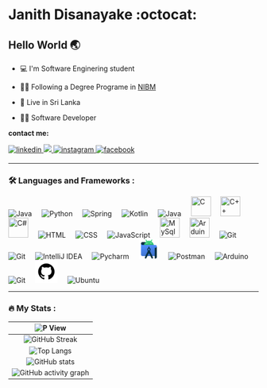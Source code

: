 # Janith Disanayake :octocat:
  
## Hello World :earth_asia:

  <!--<img src="https://cdn-icons-png.flaticon.com/512/5986/5986092.png" width=100/>-->

- :computer: I'm Software Enginering student
- :man_student: Following a Degree Programe in [NIBM](https://www.nibm.lk/)
- :lion: Live in Sri Lanka
- :man_technologist: Software Developer

  </div>
  
<b> contact me: </b>
</br>

<a href="https://www.linkedin.com/in/janith-disanayake-8511b0240/">
<img src=https://img.shields.io/badge/linkedin-black.svg?&style=for-the-badge&logo=linkedin&logoColor=white alt=linkedin style="margin-bottom: 5px;" />
</a>
<a href="mailto:janith.kavinda3003@gmail.com" target="_blank">
<img src=https://img.shields.io/badge/gmail-%66103178?style=for-the-badge&logo=youtube&logoColor=white />
</a>
<a href="https://instagram.com/ " target="_blank">
<img src=https://img.shields.io/badge/instagram-purple.svg?&style=for-the-badge&logo=instagram&logoColor=white alt=instagram style="margin-bottom: 5px;" />
</a>
<a href="https://www.facebook.com/ " target="_blank">
<img src=https://img.shields.io/badge/facebook-%232E87FB.svg?&style=for-the-badge&logo=facebook&logoColor=white alt=facebook style="margin-bottom: 5px;" />
</a> <br />

---
### :hammer_and_wrench: Languages and Frameworks :
<div>
  <img src="/Images/java-logo.png" title="Java" alt="Java" width="30" height="auto"/>
  &nbsp;&nbsp;&nbsp;
  <img src="/Images/python-logo.png" title="Python" alt="Python" width="40" height="40"/>
  &nbsp;&nbsp;&nbsp;
  <img src="/Images/spring-boot-logo.png" title="Spring" alt="Spring" width="43" height="auto"/>
  &nbsp;&nbsp;&nbsp;
    <img src="/Images/kotlin-logo.svg" title="Kotlin" alt="Kotlin" width="43" height="auto"/>
  &nbsp;&nbsp;&nbsp;
  <img src="/Images/reactjs-icon.svg" title="React" alt="Java" width="40" height="auto"/>
  &nbsp;&nbsp;&nbsp;
  <img src="/Images/c-logo.svg" title="C" **alt="C" width="40" height="40"/>
  &nbsp;&nbsp;&nbsp;
  <img src="/Images/c%2B%2B-logo.svg" title="C++" **alt="C++" width="40" height="40"/>
  &nbsp;&nbsp;&nbsp;
  <img src="/Images/c%23-logo.png" title="C#" **alt="C#" width="40" height="40"/>
  &nbsp;&nbsp;&nbsp;
  <img src="/Images/html5-logo.svg" title="HTML5" alt="HTML" width="40" height="40"/>
  &nbsp;&nbsp;&nbsp;
  <img src="/Images/css3-logo.svg" title="CSS" alt="CSS" width="44" height="44"/>
  &nbsp;&nbsp;&nbsp;
  <img src="/Images/javascript-logo.svg" title="JavaScript" alt="JavaScript" width="40" height="40"/>
  &nbsp;&nbsp;&nbsp;
  <img src="https://raw.githubusercontent.com/danielcranney/readme-generator/main/public/icons/skills/mysql-colored.svg" title="MySql" **alt="C#" width="40" height="40"/>
  &nbsp;&nbsp;&nbsp;
  <img src="/Images/arduino-lang-icon.svg" title="Arduino" **alt="Arduino" width="40" height="40"/>
  &nbsp;&nbsp;&nbsp;
  
<!--
</div>

### :hammer_and_pick: Tools :
<div>
-->
  <img src="/Images/vscode-logo.svg" title="Visual Studio Code" alt="Git" width="40" height="40"/>
  &nbsp;&nbsp;&nbsp;
  <img src="/Images/visual-studio-logo.svg" title="Visual Studio" alt="Git" width="40" height="40"/>
  &nbsp;&nbsp;&nbsp;
  <img src="/Images/intellij-logo.svg" title="IntelliJ IDEA" alt="IntelliJ IDEA" width="40" height="40"/>
  &nbsp;&nbsp;&nbsp;
  <img src="/Images/pycharm-logo.svg" title="Pycharm" alt="Pycharm" width="40" height="40"/>
  &nbsp;&nbsp;&nbsp;
  <img src="/Images/android-studio-logo.svg" title="Android Studio" alt="Android Studio" width="40" height="40"/>
  &nbsp;&nbsp;&nbsp;
  <img src="/Images/postman-logo.svg" title="Postman" alt="Postman" width="35" height="35"/>
  &nbsp;&nbsp;&nbsp;
  <img src="/Images/arduino-logo.png" title="Arduino" alt="Arduino" width="35" height="35"/>
  &nbsp;&nbsp;&nbsp;
  <img src="/Images/git-logo.svg" title="Git" alt="Git" width="40" height="40"/>
  &nbsp;&nbsp;&nbsp;
  <img src="/Images/github-logo.svg" title="GitHub" alt="GitHub" width="45" height="45"/>
  &nbsp;&nbsp;&nbsp;
  <img src="/Images/ubuntu-logo.png" title="Ubuntu" alt="Ubuntu" width="45" height="45"/>
  
</div>

---

### :fire: My Stats :</br>

|   <img src="https://komarev.com/ghpvc/?username=Janith3003&style=for-the-badge&color=yellowgreen" alt="P View"/>    |
|:---:|
|   ![GitHub Streak](http://github-readme-streak-stats.herokuapp.com?user=Janith3003&theme=navy-gear&card_width=500)   |
|   ![Top Langs](https://github-readme-stats.vercel.app/api/top-langs/?username=janith3003&hide_border=true&layout=compact&theme=rose_pine&card_width=450) |
|   ![GitHub stats](https://github-readme-stats.vercel.app/api?username=janith3003&show_icons=true&count_private=true&hide_border=true&theme=outrun) |
|   ![GitHub activity graph](https://github-readme-activity-graph.cyclic.app/graph?username=Janith3003&theme=merko&width=500) |

<!-- |   <a href="http://www.github.com/Janith3003"><img src="https://activity-graph.herokuapp.com/graph?username=Janith3003&bg_color=1c1917&color=ffffff&line=0891b2&point=ffffff&area_color=1c1917&area=true&hide_border=true&custom_title=GitHub%20Commits%20Graph" alt="GitHub Commits Graph" width="500" height="auto" /></a>   | -->
  

<!--
[![image](https://user-images.githubusercontent.com/98578391/178123006-4f2439a8-ba18-4c95-8203-53477f8bac3f.png)](https://www.linkedin.com/in/janith-disanayake-8511b0240/)   ![image](https://user-images.githubusercontent.com/98578391/178123099-70015bb1-4d19-4640-8722-5b62a5df5abf.png)   ![image](https://user-images.githubusercontent.com/98578391/178123194-7343826f-7c96-4878-b12f-75491fbc2bcf.png)
-->
